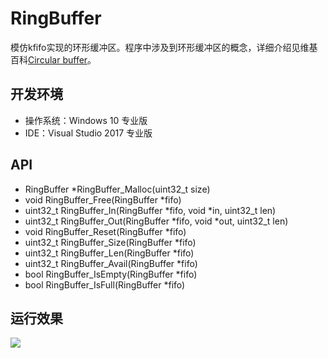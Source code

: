 # RingBuffer

模仿kfifo实现的环形缓冲区。程序中涉及到环形缓冲区的概念，详细介绍见维基百科[Circular buffer](https://en.wikipedia.org/wiki/Circular_buffer)。

## 开发环境

* 操作系统：Windows 10 专业版
* IDE：Visual Studio 2017 专业版

## API

* RingBuffer *RingBuffer_Malloc(uint32_t size)
* void RingBuffer_Free(RingBuffer *fifo)
* uint32_t RingBuffer_In(RingBuffer *fifo, void *in, uint32_t len)
* uint32_t RingBuffer_Out(RingBuffer *fifo, void *out, uint32_t len)
* void RingBuffer_Reset(RingBuffer *fifo)
* uint32_t RingBuffer_Size(RingBuffer *fifo)
* uint32_t RingBuffer_Len(RingBuffer *fifo)
* uint32_t RingBuffer_Avail(RingBuffer *fifo)
* bool RingBuffer_IsEmpty(RingBuffer *fifo)
* bool RingBuffer_IsFull(RingBuffer *fifo)

## 运行效果

![](https://github.com/XinLiGitHub/RingBuffer/raw/master/RingBuffer/RingBuffer/RunningResult.jpg)
